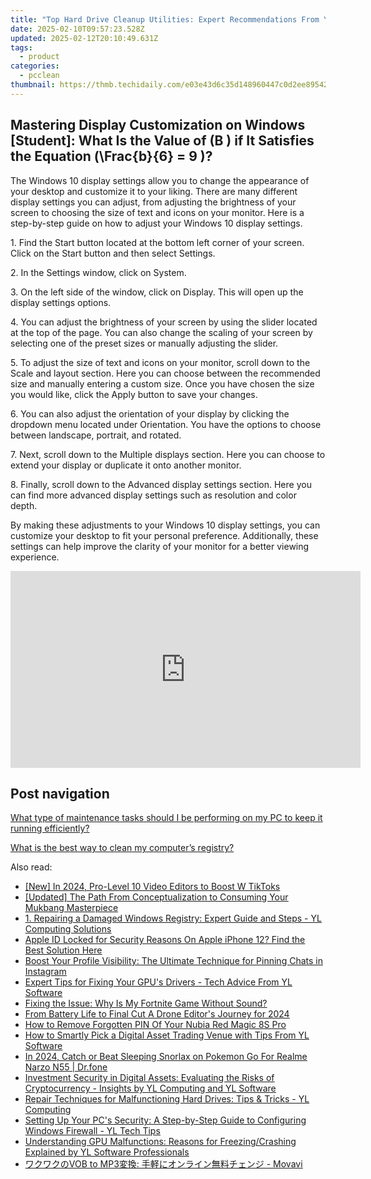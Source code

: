 ```yaml
---
title: "Top Hard Drive Cleanup Utilities: Expert Recommendations From YL Computing"
date: 2025-02-10T09:57:23.528Z
updated: 2025-02-12T20:10:49.631Z
tags:
  - product
categories:
  - pcclean
thumbnail: https://thmb.techidaily.com/e03e43d6c35d148960447c0d2ee89542320d7730a8e124f95538e772fc1bdf8a.jpg
---
```


## Mastering Display Customization on Windows [Student]: What Is the Value of \(B \) if It Satisfies the Equation \(\Frac{b}{6} = 9 \)?

The Windows 10 display settings allow you to change the appearance of your desktop and customize it to your liking. There are many different display settings you can adjust, from adjusting the brightness of your screen to choosing the size of text and icons on your monitor. Here is a step-by-step guide on how to adjust your Windows 10 display settings. 

1\. Find the Start button located at the bottom left corner of your screen. Click on the Start button and then select Settings.

2\. In the Settings window, click on System.

3\. On the left side of the window, click on Display. This will open up the display settings options. 

4\. You can adjust the brightness of your screen by using the slider located at the top of the page. You can also change the scaling of your screen by selecting one of the preset sizes or manually adjusting the slider.

5\. To adjust the size of text and icons on your monitor, scroll down to the Scale and layout section. Here you can choose between the recommended size and manually entering a custom size. Once you have chosen the size you would like, click the Apply button to save your changes.

6\. You can also adjust the orientation of your display by clicking the dropdown menu located under Orientation. You have the options to choose between landscape, portrait, and rotated.

7\. Next, scroll down to the Multiple displays section. Here you can choose to extend your display or duplicate it onto another monitor.

8\. Finally, scroll down to the Advanced display settings section. Here you can find more advanced display settings such as resolution and color depth. 

By making these adjustments to your Windows 10 display settings, you can customize your desktop to fit your personal preference. Additionally, these settings can help improve the clarity of your monitor for a better viewing experience.

<!-- affiliate ads begin -->
<iframe width="560" height="315" src="https://www.youtube.com/embed/KaqfZcWg5sE?si=LPmSKk7AFp8VxDFD" title="YouTube video player" frameborder="0" allow="accelerometer; autoplay; clipboard-write; encrypted-media; gyroscope; picture-in-picture; web-share" referrerpolicy="strict-origin-when-cross-origin" allowfullscreen></iframe>
<!-- affiliate ads end -->

## Post navigation

[What type of maintenance tasks should I be performing on my PC to keep it running efficiently?](https://tools.techidaily.com/pcclean/products/)

[What is the best way to clean my computer’s registry?](https://tools.techidaily.com/pcclean/products/)

<ins class="adsbygoogle"
     style="display:block"
     data-ad-format="autorelaxed"
     data-ad-client="ca-pub-7571918770474297"
     data-ad-slot="1223367746"></ins>

<ins class="adsbygoogle"
     style="display:block"
     data-ad-client="ca-pub-7571918770474297"
     data-ad-slot="8358498916"
     data-ad-format="auto"
     data-full-width-responsive="true"></ins>

<span class="atpl-alsoreadstyle">Also read:</span>
<div><ul>
<li><a href="https://tiktok-video-recordings.techidaily.com/new-in-2024-pro-level-10-video-editors-to-boost-w-tiktoks/"><u>[New] In 2024, Pro-Level 10 Video Editors to Boost W TikToks</u></a></li>
<li><a href="https://facebook-video-share.techidaily.com/updated-the-path-from-conceptualization-to-consuming-your-mukbang-masterpiece/"><u>[Updated] The Path From Conceptualization to Consuming Your Mukbang Masterpiece</u></a></li>
<li><a href="https://discover-bits.techidaily.com/1-repairing-a-damaged-windows-registry-expert-guide-and-steps-yl-computing-solutions/"><u>1. Repairing a Damaged Windows Registry: Expert Guide and Steps - YL Computing Solutions</u></a></li>
<li><a href="https://apple-account.techidaily.com/apple-id-locked-for-security-reasons-on-apple-iphone-12-find-the-best-solution-here-by-drfone-ios/"><u>Apple ID Locked for Security Reasons On Apple iPhone 12? Find the Best Solution Here</u></a></li>
<li><a href="https://techtrends.techidaily.com/boost-your-profile-visibility-the-ultimate-technique-for-pinning-chats-in-instagram/"><u>Boost Your Profile Visibility: The Ultimate Technique for Pinning Chats in Instagram</u></a></li>
<li><a href="https://discover-bits.techidaily.com/expert-tips-for-fixing-your-gpus-drivers-tech-advice-from-yl-software/"><u>Expert Tips for Fixing Your GPU's Drivers - Tech Advice From YL Software</u></a></li>
<li><a href="https://article-helps.techidaily.com/fixing-the-issue-why-is-my-fortnite-game-without-sound/"><u>Fixing the Issue: Why Is My Fortnite Game Without Sound?</u></a></li>
<li><a href="https://article-files.techidaily.com/from-battery-life-to-final-cut-a-drone-editors-journey-for-2024/"><u>From Battery Life to Final Cut A Drone Editor's Journey for 2024</u></a></li>
<li><a href="https://easy-unlock-android.techidaily.com/how-to-remove-forgotten-pin-of-your-nubia-red-magic-8s-pro-by-drfone-android/"><u>How to Remove Forgotten PIN Of Your Nubia Red Magic 8S Pro</u></a></li>
<li><a href="https://discover-bits.techidaily.com/how-to-smartly-pick-a-digital-asset-trading-venue-with-tips-from-yl-software/"><u>How to Smartly Pick a Digital Asset Trading Venue with Tips From YL Software</u></a></li>
<li><a href="https://pokemon-go-android.techidaily.com/in-2024-catch-or-beat-sleeping-snorlax-on-pokemon-go-for-realme-narzo-n55-drfone-by-drfone-virtual-android/"><u>In 2024, Catch or Beat Sleeping Snorlax on Pokemon Go For Realme Narzo N55 | Dr.fone</u></a></li>
<li><a href="https://discover-bits.techidaily.com/investment-security-in-digital-assets-evaluating-the-risks-of-cryptocurrency-insights-by-yl-computing-and-yl-software/"><u>Investment Security in Digital Assets: Evaluating the Risks of Cryptocurrency - Insights by YL Computing and YL Software</u></a></li>
<li><a href="https://discover-bits.techidaily.com/repair-techniques-for-malfunctioning-hard-drives-tips-and-tricks-yl-computing/"><u>Repair Techniques for Malfunctioning Hard Drives: Tips & Tricks - YL Computing</u></a></li>
<li><a href="https://discover-bits.techidaily.com/setting-up-your-pcs-security-a-step-by-step-guide-to-configuring-windows-firewall-yl-tech-tips/"><u>Setting Up Your PC's Security: A Step-by-Step Guide to Configuring Windows Firewall - YL Tech Tips</u></a></li>
<li><a href="https://discover-bits.techidaily.com/understanding-gpu-malfunctions-reasons-for-freezingcrashing-explained-by-yl-software-professionals/"><u>Understanding GPU Malfunctions: Reasons for Freezing/Crashing Explained by YL Software Professionals</u></a></li>
<li><a href="https://solve-howtos.techidaily.com/vob-to-mp3-movavi/"><u>ワクワクのVOB to MP3変換: 手軽にオンライン無料チェンジ - Movavi</u></a></li>
</ul></div>

